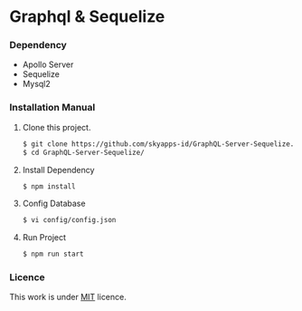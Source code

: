 # Graphql & Sequelize

### Dependency 
- Apollo Server
- Sequelize
- Mysql2

### Installation Manual

1. Clone this project.
   
    ```sh
    $ git clone https://github.com/skyapps-id/GraphQL-Server-Sequelize.git
    $ cd GraphQL-Server-Sequelize/
    ```

2. Install Dependency
   
    ```sh
    $ npm install 
    ```

3. Config Database
   
    ```sh
    $ vi config/config.json 
    ```

4. Run Project
   
    ```sh
    $ npm run start
    ```

### Licence

This work is under [MIT](LICENCE) licence.